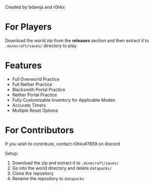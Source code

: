 Created by bdamja and r0hkx

# For Players
Download the world zip from the **releases** section and then extract it to `.minecraft/saves/` directory to play.

# Features
* Full Overworld Practice
* Full Nether Practice
* Blacksmith Portal Practice
* Nether Portal Practice
* Fully Customizable Inventory for Applicable Modes
* Accurate Timers
* Multiple Reset Options


# For Contributors

If you wish to contribute, contact r0hkx#7859 on discord

Setup:

  1. Download the zip and extract it to `.minecraft/saves/`
  2. Go into the world directory and delete `datapacks/`
  3. Clone the repository
  4. Rename the repository to `datapacks`
